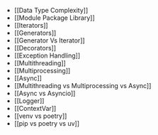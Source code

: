 
 - [[Data Type Complexity]]
 - [[Module Package Library]]
 - [[Iterators]]
 - [[Generators]]
 - [[Generator Vs Iterator]]
 - [[Decorators]]
 - [[Exception Handling]]
 - [[Multithreading]]
 - [[Multiprocessing]]
 - [[Async]]
 - [[Multithreading vs Multiprocessing vs Async]]
 - [[Async vs Asyncio]]
 - [[Logger]]
 - [[ContextVar]]
 - [[venv vs poetry]]
 - [[pip vs poetry vs uv]]
 

